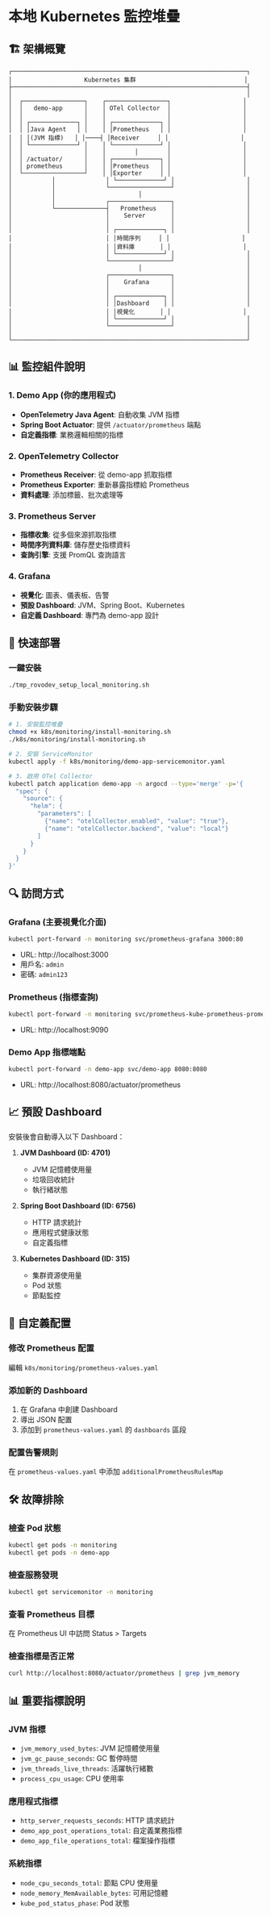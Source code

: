 # 本地 Kubernetes 監控堆疊

## 🏗️ 架構概覽

```
┌─────────────────────────────────────────────────────────────────┐
│                    Kubernetes 集群                              │
├─────────────────────────────────────────────────────────────────┤
│                                                                 │
│  ┌─────────────────┐    ┌─────────────────┐                    │
│  │   demo-app      │    │ OTel Collector  │                    │
│  │                 │    │                 │                    │
│  │ ┌─────────────┐ │    │ ┌─────────────┐ │                    │
│  │ │Java Agent   │ │    │ │Prometheus   │ │                    │
│  │ │(JVM 指標)   │ │────┤ │Receiver     │ │                    │
│  │ └─────────────┘ │    │ └─────────────┘ │                    │
│  │                 │    │        │        │                    │
│  │ /actuator/      │    │ ┌─────────────┐ │                    │
│  │ prometheus      │    │ │Prometheus   │ │                    │
│  └─────────────────┘    │ │Exporter     │ │                    │
│           │              │ └─────────────┘ │                    │
│           │              └─────────────────┘                    │
│           │                       │                             │
│           │              ┌─────────────────┐                    │
│           └──────────────┤   Prometheus    │                    │
│                          │    Server       │                    │
│                          │                 │                    │
│                          │ ┌─────────────┐ │                    │
│                          │ │時間序列     │ │                    │
│                          │ │資料庫       │ │                    │
│                          │ └─────────────┘ │                    │
│                          └─────────────────┘                    │
│                                   │                             │
│                          ┌─────────────────┐                    │
│                          │    Grafana      │                    │
│                          │                 │                    │
│                          │ ┌─────────────┐ │                    │
│                          │ │Dashboard    │ │                    │
│                          │ │視覺化       │ │                    │
│                          │ └─────────────┘ │                    │
│                          └─────────────────┘                    │
│                                                                 │
└─────────────────────────────────────────────────────────────────┘
```

## 📊 監控組件說明

### 1. **Demo App (你的應用程式)**
- **OpenTelemetry Java Agent**: 自動收集 JVM 指標
- **Spring Boot Actuator**: 提供 `/actuator/prometheus` 端點
- **自定義指標**: 業務邏輯相關的指標

### 2. **OpenTelemetry Collector**
- **Prometheus Receiver**: 從 demo-app 抓取指標
- **Prometheus Exporter**: 重新暴露指標給 Prometheus
- **資料處理**: 添加標籤、批次處理等

### 3. **Prometheus Server**
- **指標收集**: 從多個來源抓取指標
- **時間序列資料庫**: 儲存歷史指標資料
- **查詢引擎**: 支援 PromQL 查詢語言

### 4. **Grafana**
- **視覺化**: 圖表、儀表板、告警
- **預設 Dashboard**: JVM、Spring Boot、Kubernetes
- **自定義 Dashboard**: 專門為 demo-app 設計

## 🚀 快速部署

### 一鍵安裝
```bash
./tmp_rovodev_setup_local_monitoring.sh
```

### 手動安裝步驟
```bash
# 1. 安裝監控堆疊
chmod +x k8s/monitoring/install-monitoring.sh
./k8s/monitoring/install-monitoring.sh

# 2. 安裝 ServiceMonitor
kubectl apply -f k8s/monitoring/demo-app-servicemonitor.yaml

# 3. 啟用 OTel Collector
kubectl patch application demo-app -n argocd --type='merge' -p='{
  "spec": {
    "source": {
      "helm": {
        "parameters": [
          {"name": "otelCollector.enabled", "value": "true"},
          {"name": "otelCollector.backend", "value": "local"}
        ]
      }
    }
  }
}'
```

## 🔍 訪問方式

### Grafana (主要視覺化介面)
```bash
kubectl port-forward -n monitoring svc/prometheus-grafana 3000:80
```
- URL: http://localhost:3000
- 用戶名: `admin`
- 密碼: `admin123`

### Prometheus (指標查詢)
```bash
kubectl port-forward -n monitoring svc/prometheus-kube-prometheus-prometheus 9090:9090
```
- URL: http://localhost:9090

### Demo App 指標端點
```bash
kubectl port-forward -n demo-app svc/demo-app 8080:8080
```
- URL: http://localhost:8080/actuator/prometheus

## 📈 預設 Dashboard

安裝後會自動導入以下 Dashboard：

1. **JVM Dashboard (ID: 4701)**
   - JVM 記憶體使用量
   - 垃圾回收統計
   - 執行緒狀態

2. **Spring Boot Dashboard (ID: 6756)**
   - HTTP 請求統計
   - 應用程式健康狀態
   - 自定義指標

3. **Kubernetes Dashboard (ID: 315)**
   - 集群資源使用量
   - Pod 狀態
   - 節點監控

## 🔧 自定義配置

### 修改 Prometheus 配置
編輯 `k8s/monitoring/prometheus-values.yaml`

### 添加新的 Dashboard
1. 在 Grafana 中創建 Dashboard
2. 導出 JSON 配置
3. 添加到 `prometheus-values.yaml` 的 `dashboards` 區段

### 配置告警規則
在 `prometheus-values.yaml` 中添加 `additionalPrometheusRulesMap`

## 🛠️ 故障排除

### 檢查 Pod 狀態
```bash
kubectl get pods -n monitoring
kubectl get pods -n demo-app
```

### 檢查服務發現
```bash
kubectl get servicemonitor -n monitoring
```

### 查看 Prometheus 目標
在 Prometheus UI 中訪問 Status > Targets

### 檢查指標是否正常
```bash
curl http://localhost:8080/actuator/prometheus | grep jvm_memory
```

## 📊 重要指標說明

### JVM 指標
- `jvm_memory_used_bytes`: JVM 記憶體使用量
- `jvm_gc_pause_seconds`: GC 暫停時間
- `jvm_threads_live_threads`: 活躍執行緒數
- `process_cpu_usage`: CPU 使用率

### 應用程式指標
- `http_server_requests_seconds`: HTTP 請求統計
- `demo_app_post_operations_total`: 自定義業務指標
- `demo_app_file_operations_total`: 檔案操作指標

### 系統指標
- `node_cpu_seconds_total`: 節點 CPU 使用量
- `node_memory_MemAvailable_bytes`: 可用記憶體
- `kube_pod_status_phase`: Pod 狀態